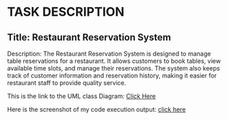 # TASK DESCRIPTION
## Title: Restaurant Reservation System
Description: The Restaurant Reservation System is designed to manage table reservations for a restaurant. It allows customers to book tables, view available time slots, and manage their reservations. 
The system also keeps track of customer information and reservation history, making it easier for restaurant staff to provide quality service.

This is the link to the UML class Diagram: [Click Here](https://lucid.app/lucidchart/ad75597b-7d7a-49f2-a864-d0a0b574f1b1/edit?viewport_loc=-413%2C-98%2C1688%2C789%2C8EtJC18kuPp0&invitationId=inv_99628256-cf60-49fe-aee5-b32b516eb88b)

Here is the screenshot of my code execution output: [click here](https://github.com/adimchikrilz/git-stage-2/blob/65c0c6a28b4ac3c6e848ff989a5fb793a3ea6ff2/Screenshot%20(4).png)
